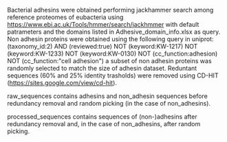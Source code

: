 Bacterial adhesins were obtained performing jackhammer search among reference proteomes of eubacteria using https://www.ebi.ac.uk/Tools/hmmer/search/jackhmmer with default patrameters and the domains listed in Adhesive_domain_info.xlsx as query.
Non adhesin proteins were obtained using the following query in uniprot:
(taxonomy_id:2) AND (reviewed:true) NOT (keyword:KW-1217) NOT (keyword:KW-1233) NOT (keyword:KW-0130) NOT (cc_function:adhesion) NOT (cc_function:"cell adhesion")
a subset of non adhesin proteins was randomly selected to match the size of adhesin dataset.
Reduntant sequences (60% and 25% identity trasholds) were removed using CD-HIT (https://sites.google.com/view/cd-hit).

raw_sequences contains adhesins and non_adhesin sequences before redundancy removal and random picking (in the case of non_adhesins).

processed_sequences contains sequences of (non-)adhesins after redundancy removal and, in the case of non_adhesins, after random picking.

